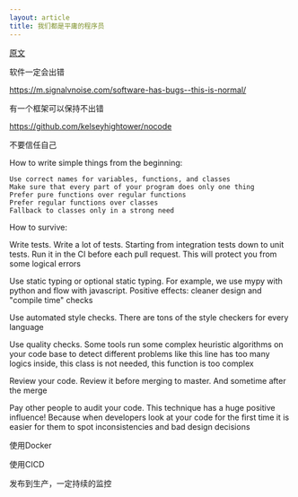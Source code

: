 ```yaml
---
layout: article
title: 我们都是平庸的程序员
---
```


[原文](https://dev.to/sobolevn/i-am-a-mediocre-developer--30hn)


软件一定会出错

https://m.signalvnoise.com/software-has-bugs--this-is-normal/


有一个框架可以保持不出错

https://github.com/kelseyhightower/nocode


不要信任自己


How to write simple things from the beginning:

```
Use correct names for variables, functions, and classes
Make sure that every part of your program does only one thing
Prefer pure functions over regular functions
Prefer regular functions over classes
Fallback to classes only in a strong need
```


How to survive:

Write tests. Write a lot of tests. Starting from integration tests down to unit tests. Run it in the CI before each pull request. This will protect you from some logical errors

Use static typing or optional static typing. For example, we use mypy with python and flow with javascript. Positive effects: cleaner design and "compile time" checks

Use automated style checks. There are tons of the style checkers for every language

Use quality checks. Some tools run some complex heuristic algorithms on your code base to detect different problems like this line has too many logics inside, this class is not needed, this function is too complex

Review your code. Review it before merging to master. And sometime after the merge

Pay other people to audit your code. This technique has a huge positive influence! Because when developers look at your code for the first time it is easier for them to spot inconsistencies and bad design decisions


使用Docker

使用CICD


发布到生产，一定持续的监控